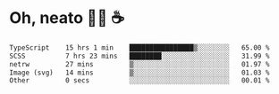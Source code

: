 # Oh, neato 🧑‍💻 ☕

<!--START_SECTION:waka-->

```txt
TypeScript    15 hrs 1 min    ████████████████▒░░░░░░░░   65.00 %
SCSS          7 hrs 23 mins   ████████░░░░░░░░░░░░░░░░░   31.99 %
netrw         27 mins         ▒░░░░░░░░░░░░░░░░░░░░░░░░   01.97 %
Image (svg)   14 mins         ▒░░░░░░░░░░░░░░░░░░░░░░░░   01.03 %
Other         0 secs          ░░░░░░░░░░░░░░░░░░░░░░░░░   00.01 %
```

<!--END_SECTION:waka-->
